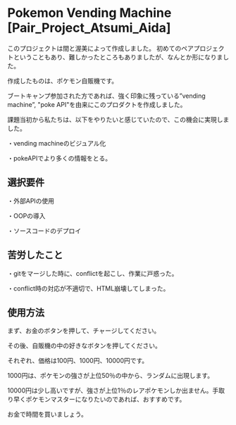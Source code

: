 # Pokemon Vending Machine [Pair_Project_Atsumi_Aida]

このプロジェクトは間と渥美によって作成しました。
初めてのペアプロジェクトということもあり、難しかったところもありましたが、なんとか形になりました。

作成したものは、ポケモン自販機です。

ブートキャンプ参加された方であれば、強く印象に残っている”vending machine”, "poke API"を由来にこのプロダクトを作成しました。

課題当初から私たちは、以下をやりたいと感じていたので、この機会に実現しました。

・vending machineのビジュアル化

・pokeAPIでより多くの情報をとる。

## 選択要件
・外部APIの使用 

・OOPの導入 

・ソースコードのデプロイ 

## 苦労したこと
・gitをマージした時に、conflictを起こし、作業に戸惑った。

・conflict時の対応が不適切で、HTML崩壊してしまった。

## 使用方法


まず、お金のボタンを押して、チャージしてください。

その後、自販機の中の好きなボタンを押してください。

それぞれ、価格は100円、1000円、10000円です。

1000円は、ポケモンの強さが上位50％の中から、ランダムに出現します。

10000円は少し高いですが、強さが上位1％のレアポケモンしか出ません。手取り早くポケモンマスターになりたいのであれば、おすすめです。

お金で時間を買いましょう。
